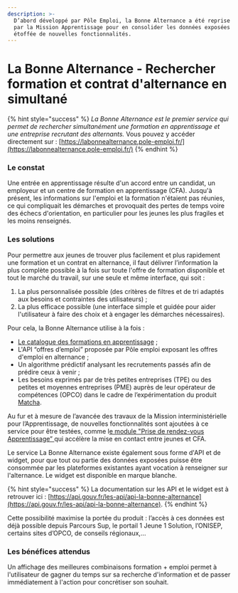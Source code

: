 ```yaml
---
description: >-
  D’abord développé par Pôle Emploi, la Bonne Alternance a été reprise en 2020
  par la Mission Apprentissage pour en consolider les données exposées et être
  étoffée de nouvelles fonctionnalités.
---
```


# La Bonne Alternance - Rechercher formation et contrat d'alternance en simultané

{% hint style="success" %}
_La Bonne Alternance est le premier service qui permet de rechercher simultanément une formation en apprentissage et une entreprise recrutant des alternants._ Vous pouvez y accéder directement sur : [https://labonnealternance.pole-emploi.fr/](https://labonnealternance.pole-emploi.fr/)
{% endhint %}

### Le constat

Une entrée en apprentissage résulte d'un accord entre un candidat, un employeur et un centre de formation en apprentissage \(CFA\). Jusqu'à présent, les informations sur l'emploi et la formation n'étaient pas réunies, ce qui compliquait les démarches et provoquait des pertes de temps voire des échecs d'orientation, en particulier pour les jeunes les plus fragiles et les moins renseignés.

### Les solutions

Pour permettre aux jeunes de trouver plus facilement et plus rapidement une formation et un contrat en alternance, il faut délivrer l’information la plus complète possible à la fois sur toute l'offre de formation disponible et tout le marché du travail, sur une seule et même interface, qui soit : 

1. La plus personnalisée possible \(des critères de filtres et de tri adaptés aux besoins et contraintes des utilisateurs\) ; 
2. La plus efficace possible \(une interface simple et guidée pour aider l'utilisateur à faire des choix et à engager les démarches nécessaires\).

Pour cela, la Bonne Alternance utilise à la fois : 

* [Le catalogue des formations en apprentissage](https://mission-apprentissage.gitbook.io/general/les-nouveaux-services/un-catalogue-elargi-de-formations-en-apprentissage) ; 
* L'API “offres d’emploi” proposée par Pôle emploi exposant les offres d'emploi en alternance ; 
* Un algorithme prédictif analysant les recrutements passés afin de prédire ceux à venir ; 
* Les besoins exprimés par de très petites entreprises \(TPE\) ou des petites et moyennes entreprises \(PME\) auprès de leur opérateur de compétences \(OPCO\) dans le cadre de l’expérimentation du produit [Matcha](https://mission-apprentissage.gitbook.io/general/les-services-en-devenir/untitled).

Au fur et à mesure de l’avancée des travaux de la Mission interministérielle pour l’Apprentissage, de nouvelles fonctionnalités sont ajoutées à ce service pour être testées, comme l[e module "Prise de rendez-vous Apprentissage” ](https://mission-apprentissage.gitbook.io/general/les-services-en-devenir/prise-de-rendez-vous)qui accélère la mise en contact entre jeunes et CFA.

Le service La Bonne Alternance existe également sous forme d'API et de widget, pour que tout ou partie des données exposées puisse être consommée par les plateformes existantes ayant vocation à renseigner sur l'alternance. Le widget est disponible en marque blanche. 

{% hint style="success" %}
La documentation sur les API et le widget est à retrouver ici : [https://api.gouv.fr/les-api/api-la-bonne-alternance](https://api.gouv.fr/les-api/api-la-bonne-alternance). 
{% endhint %}

Cette possibilité maximise la portée du produit : l’accès à ces données est déjà possible depuis Parcours Sup, le portail 1 Jeune 1 Solution, l’ONISEP, certains sites d’OPCO, de conseils régionaux,...

### Les bénéfices attendus

Un affichage des meilleures combinaisons formation + emploi permet à l'utilisateur de gagner du temps sur sa recherche d'information et de passer immédiatement à l'action pour concrétiser son souhait.

